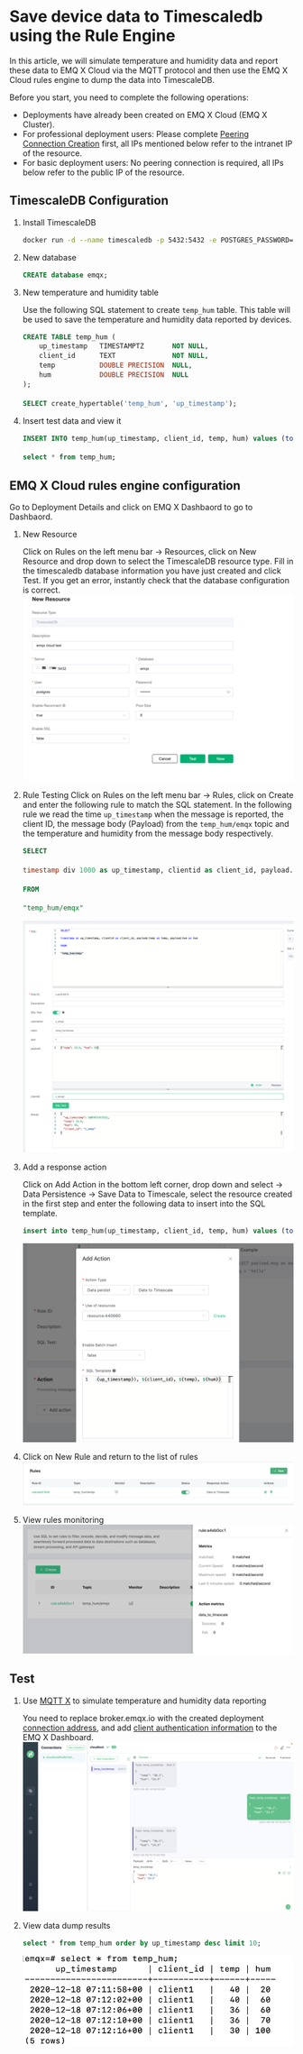 # Save device data to Timescaledb using the Rule Engine

In this article, we will simulate temperature and humidity data and report these data to EMQ X Cloud via the MQTT protocol and then use the EMQ X Cloud rules engine to dump the data into TimescaleDB.

Before you start, you need to complete the following operations:
* Deployments have already been created on EMQ X Cloud (EMQ X Cluster).
* For professional deployment users: Please complete [Peering Connection Creation](../deployments/vpc_peering.md) first, all IPs mentioned below refer to the intranet IP of the resource.
* For basic deployment users: No peering connection is required, all IPs below refer to the public IP of the resource.

## TimescaleDB Configuration

1. Install TimescaleDB
   ```bash
   docker run -d --name timescaledb -p 5432:5432 -e POSTGRES_PASSWORD=password timescale/timescaledb:1.7.4-pg12
   ```

2. New database
   ```sql
   CREATE database emqx;
   ```

3. New temperature and humidity table

   Use the following SQL statement to create `temp_hum` table. This table will be used to save the temperature and humidity data reported by devices.
   ```sql
   CREATE TABLE temp_hum (
       up_timestamp   TIMESTAMPTZ       NOT NULL,
       client_id      TEXT              NOT NULL,
       temp           DOUBLE PRECISION  NULL,
       hum            DOUBLE PRECISION  NULL
   );

   SELECT create_hypertable('temp_hum', 'up_timestamp');
   ```

4. Insert test data and view it
   ```sql
   INSERT INTO temp_hum(up_timestamp, client_id, temp, hum) values (to_timestamp(1603963414), 'temp_hum-001', 19.1, 55);

   select * from temp_hum;
   ```
   
## EMQ X Cloud rules engine configuration

Go to Deployment Details and click on EMQ X Dashbaord to go to Dashbaord.

1. New Resource

   Click on Rules on the left menu bar → Resources, click on New Resource and drop down to select the TimescaleDB resource type. Fill in the timescaledb database information you have just created and click Test. If you get an error, instantly check that the database configuration is correct.
   ![create resource](./_assets/timescaledb_create_resource.png)
   
2. Rule Testing
   Click on Rules on the left menu bar → Rules, click on Create and enter the following rule to match the SQL statement.  In the following rule we read the time `up_timestamp` when the message is reported, the client ID, the message body (Payload) from the `temp_hum/emqx` topic and the temperature and humidity from the message body respectively.
   
   ```sql
   SELECT 
   
   timestamp div 1000 as up_timestamp, clientid as client_id, payload.temp as temp, payload.hum as hum
   
   FROM
   
   "temp_hum/emqx"
   ```
   ![rule_engine](./_assets/sql_test.png)

3. Add a response action

   Click on Add Action in the bottom left corner, drop down and select → Data Persistence → Save Data to Timescale, select the resource created in the first step and enter the following data to insert into the SQL template.

   ```sql
   insert into temp_hum(up_timestamp, client_id, temp, hum) values (to_timestamp(${up_timestamp}), ${client_id}, ${temp}, ${hum})
   ```
   ![rule_engine](./_assets/timescaledb_action.png)

4. Click on New Rule and return to the list of rules
   ![rule_engine](./_assets/view_rule_engine_timescaledb.png)


5. View rules monitoring
   ![monitor](./_assets/view_monitor_timescaledb.png)

## Test
1. Use [MQTT X](https://mqttx.app/) to simulate temperature and humidity data reporting

   You need to replace broker.emqx.io with the created deployment [connection address](../deployments/view_deployment.md), and add [client authentication information](../deployments/auth_and_acl.md) to the EMQ X Dashboard.
   ![MQTTX](./_assets/mqttx_publish.png)
   
2. View data dump results

   ```sql
   select * from temp_hum order by up_timestamp desc limit 10;
   ```
   ![timescaladb](./_assets/timescaledb_query_result.png)

